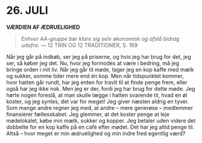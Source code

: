 # 26. JULI

**VÆRDIEN AF ÆDRUELIGHED**

> *Enhver AA-gruppe bør klare sig selv økonomisk og afslå bidrag udefra.*
> — 12 TRIN OG 12 TRADITIONER, S. 169

Når jeg går på indkøb, ser jeg på priserne, og hvis jeg har brug for det, jeg ser, så køber jeg det. Nu, hvor jeg formodes at være i bedring, må jeg bringe orden i mit liv. Når jeg går til møde, tager jeg en kop kaffe med mælk og sukker, somme tider mere end én kop. Men når tidspunktet kommer, hvor hatten går rundt, har jeg enten for travlt til at finde penge frem, eller også har jeg ikke nok. Men jeg er der, fordi jeg har brug for dette møde. Jeg hørte nogen foreslå, at man skulle lægge i hatten svarende til, hvad en øl koster, og jeg syntes, det var for meget! Jeg giver næsten aldrig en tyver. Som mange andre regner jeg med, at andre – mere generøse – medlemmer finansierer fællesskabet. Jeg glemmer, at det koster penge at leje mødelokalet, købe min mælk, sukker og kopper. Jeg betaler uden videre det dobbelte for en kop kaffe på en café efter mødet. Det har jeg altid penge til. Altså – hvor meget er min ædruelighed og min indre fred egentlig værd?
